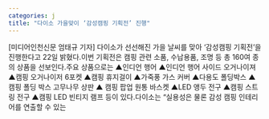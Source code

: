 ```yaml
---
categories: j
title: "다이소 가을맞이 ‘감성캠핑 기획전’ 진행"
---
```

[미디어인천신문 엄태규 기자] 다이소가 선선해진 가을 날씨를 맞아 ‘감성캠핑 기획전’을 진행한다고 22일 밝혔다.이번 기획전은 캠핑 관련 소품, 수납용품, 조명 등 총 160여 종의 상품을 선보인다.주요 상품으로는 ▲인디언 행어 ▲인디언 행어 사이드 오거나이져 ▲캠핑 오거나이저 6포켓 ▲캠핑 휴지걸이 ▲가죽풍 가스 커버 ▲다용도 폴딩박스 ▲캠핑 폴딩 박스 고무나무 상판 ▲ 캠핑 팝업 원통 바스켓 ▲LED 앵두 전구 ▲캠핑 스트링 전구 ▲캠핑 LED 빈티지 램프 등이 있다.다이소는 “실용성은 물론 감성 캠핑 인테리어를 연출할 수 있는